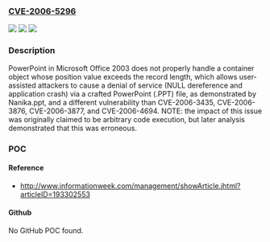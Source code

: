 ### [CVE-2006-5296](https://cve.mitre.org/cgi-bin/cvename.cgi?name=CVE-2006-5296)
![](https://img.shields.io/static/v1?label=Product&message=n%2Fa&color=blue)
![](https://img.shields.io/static/v1?label=Version&message=n%2Fa&color=blue)
![](https://img.shields.io/static/v1?label=Vulnerability&message=n%2Fa&color=brighgreen)

### Description

PowerPoint in Microsoft Office 2003 does not properly handle a container object whose position value exceeds the record length, which allows user-assisted attackers to cause a denial of service (NULL dereference and application crash) via a crafted PowerPoint (.PPT) file, as demonstrated by Nanika.ppt, and a different vulnerability than CVE-2006-3435, CVE-2006-3876, CVE-2006-3877, and CVE-2006-4694. NOTE: the impact of this issue was originally claimed to be arbitrary code execution, but later analysis demonstrated that this was erroneous.

### POC

#### Reference
- http://www.informationweek.com/management/showArticle.jhtml?articleID=193302553

#### Github
No GitHub POC found.

